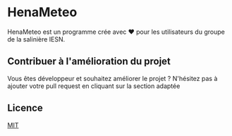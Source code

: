 # HenaMeteo
HenaMeteo est un programme crée avec ❤️ pour les utilisateurs du groupe de la salinière IESN.

## Contribuer à l'amélioration du projet
Vous êtes développeur et souhaitez améliorer le projet ? N'hésitez pas à ajouter votre pull request en cliquant sur la section adaptée

## Licence
[MIT](https://choosealicense.com/licenses/mit/)
